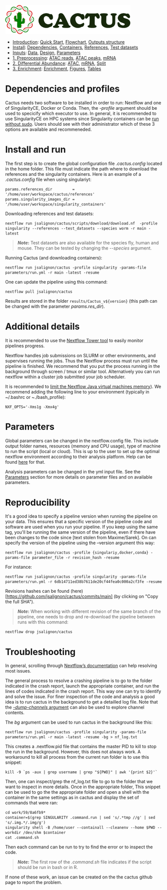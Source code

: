 
<img src="/docs/images/logo_cactus.png" width="400" />

* [Introduction](/README.md): [Quick Start](/docs/1_Intro/Quick_start.md), [Flowchart](/docs/1_Intro/Flowchart.md), [Outputs structure](/docs/1_Intro/Outputs_structure.md)
* [Install](/docs/2_Install/2_Install.md): [Dependencies](/docs/2_Install/Dependencies.md), [Containers](/docs/2_Install/Containers.md), [References](/docs/2_Install/References.md), [Test datasets](/docs/2_Install/Test_datasets.md)
* [Inputs](/docs/3_Inputs/3_Inputs.md): [Data](/docs/3_Inputs/Data.md), [Design](/docs/3_Inputs/Design.md), [Parameters](/docs/3_Inputs/Parameters.md)
* [1. Preprocessing](/docs/4_Prepro/4_Prepro.md): [ATAC reads](/docs/4_Prepro/ATAC_reads.md), [ATAC peaks](/docs/4_Prepro/ATAC_peaks.md), [mRNA](/docs/4_Prepro/mRNA.md)
* [2. Differential Abundance](/docs/5_DA/5_DA.md): [ATAC](/docs/5_DA/DA_ATAC.md), [mRNA](/docs/5_DA/DA_mRNA.md), [Split](/docs/5_DA/Split.md)
* [3. Enrichment](/docs/6_Enrich/6_Enrich.md): [Enrichment](/docs/6_Enrich/Enrichment.md), [Figures](/docs/6_Enrich/Figures.md), [Tables](/docs/6_Enrich/Tables.md)

[](END_OF_MENU)


# Dependencies and profiles

Cactus needs two software to be installed in order to run: Nextflow and one of SingularityCE, Docker or Conda.
Then, the *-profile* argument should be used to specicify which executor to use. In general, it is recommended to use SingularityCE on HPC systems since Singularity containers can be [run without sudo](https://blogs.oregonstate.edu/learningbydoing/2022/01/04/docker-and-singularity-containers-which-one-is-better/). Users should see with their administrator which of these 3 options are available and recommeneded.


# Install and run

The first step is to create the global configuration file *.cactus.config* located in the home folder. This file must indicate the path where to download the references and the singularity containers. Here is an example of a *.cactus.config* file when using singulariyt:
```
params.references_dir         = '/home/user/workspace/cactus/references'
params.singularity_images_dir = '/home/user/workspace/singularity_containers'
```

Downloading references and test datasets:
```
nextflow run jsalignon/cactus/scripts/download/download.nf  -profile singularity --references --test_datasets --species worm -r main -latest
```

>**_Note_:** Test datasets are also available for the species fly, human and mouse. They can be tested by changing the *--species* argument.  

Running Cactus (and downloading containers):
```
nextflow run jsalignon/cactus -profile singularity -params-file parameters/run.yml -r main -latest -resume
```

One can update the pipeline using this command:
```
nextflow pull jsalignon/cactus
```

Results are stored in the folder `results/Cactus_v${version}` (this path can be changed with the parameter *params.res_dir*).


# Additional details

It is recommended to use the [Nextflow Tower tool](https://tower.nf/) to easily monitor pipelines progress.

Nextflow handles job submissions on SLURM or other environments, and supervises running the jobs. Thus the Nextflow process must run until the pipeline is finished. We recommend that you put the process running in the background through screen / tmux or similar tool. Alternatively you can run nextflow within a cluster job submitted your job scheduler.

It is recommended to [limit the Nextflow Java virtual machines memory](https://www.nextflow.io/blog/2021/5_tips_for_hpc_users.html)). We recommend adding the following line to your environment (typically in ~/.bashrc or ~./bash_profile):
```
NXF_OPTS='-Xms1g -Xmx4g'
```


# Parameters

Global parameters can be changed in the nextflow.config file. This include output folder names, resources (memory and CPU usage), type of machine to run the script (local or cloud). This is up to the user to set up the optimal nextflow environment according to their analysis platform. Help can be found [here](https://www.nextflow.io/docs/latest/executor.html) for that.

Analysis parameters can be changed in the yml input file. See the [Parameters](/docs/3_Inputs/Parameters.md) section for more details on parameter files and on available parameters. 


# Reproducibility

It's a good idea to specify a pipeline version when running the pipeline on your data. This ensures that a specific version of the pipeline code and software are used when you run your pipeline. If you keep using the same tag, you'll be running the same version of the pipeline, even if there have been changes to the code since [text stolen from Maxime/Sarek]. On can specify the version of the pipeline using the –version argument this way:
```
nextflow run jsalignon/cactus -profile {singulariy,docker,conda} -params-file parameter_file -r revision_hash -resume
```

For instance:
```
nextflow run jsalignon/cactus -profile singularity -params-file parameters/run.yml -r 6db14711ed38b7611de20cf44fea0c000a2cf3fe -resume
```

Revisions hashes can be found (here)[https://github.com/jsalignon/cactus/commits/main] (by clicking on "Copy the full SHA").

>**_Note_:** When working with different revision of the same branch of the pipeline, one needs to drop and re-download the pipeline between runs with this command:

```
nextflow drop jsalignon/cactus
```


# Troubleshooting

In general, scrolling through [Nextflow’s documentation](https://www.nextflow.io/docs/latest/index.html) can help resolving most issues.  

The general process to resolve a crashing pipeline is to go to the folder indicated in the crash report, launch the appropriate container, and run the lines of codes indicated in the crash report. This way one can try to identify and solve the issue. For finer inspection of the code and analysis a good idea is to run cactus in the background to get a detailled log file. Note that the [*-dump-channels* argument](https://www.nextflow.io/docs/latest/cli.html#run) can also be used to explore channel contents.

The *bg* argument can be used to run cactus in the background like this:
```
nextflow run jsalignon/cactus -profile singularity -params-file parameters/run.yml -r main -latest -resume -bg > nf_log.txt
```

This creates a .nextflow.pid file that contains the master PID to kill to stop the run in the background. However, this does not always work. A workaround to kill all process from the current run folder is to use this snippet:
```
kill -9 `ps -aux | grep username | grep "${PWD}" | awk '{print $2}'`
```

Then, one can inspect/grep the nf_log.txt file to go to the folder that we want to inspect in more details. Once in the appropriate folder, This snippet can be used to go the the appropriate folder and open a shell with the container in the same settings as in cactus and display the set of commands that were ran: 

```
cd work/59/8a6fb9*
container=$(grep SINGULARITY .command.run | sed 's/.*tmp //g' | sed 's/.img.*/.img/g')
singularity shell -B /home/user --containall --cleanenv --home $PWD --workdir /dev/shm $container
cat .command.sh
```

Then each command can be run to try to find the error or to inspect the code.

>**_Note_:** The first row of the *.command.sh* file indicates if the script should be run in bash or in R.

If none of these work, an issue can be created on the the cactus github page to report the problem.

